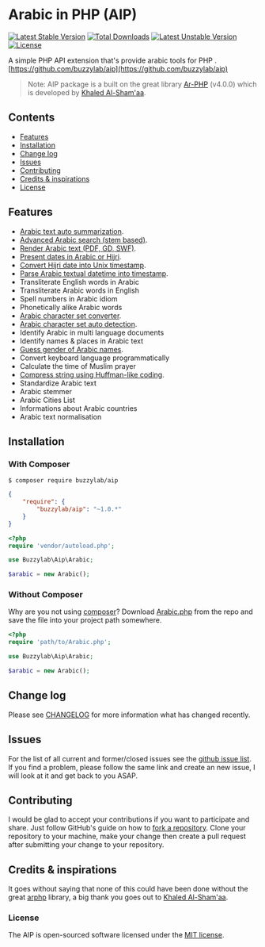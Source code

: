 # Arabic in PHP (AIP)

[![Latest Stable Version](https://poser.pugx.org/buzzylab/aip/v/stable)](https://packagist.org/packages/buzzylab/aip)
[![Total Downloads](https://poser.pugx.org/buzzylab/aip/downloads)](https://packagist.org/packages/buzzylab/aip)
[![Latest Unstable Version](https://poser.pugx.org/buzzylab/aip/v/unstable)](https://packagist.org/packages/buzzylab/aip)
[![License](https://poser.pugx.org/buzzylab/aip/license)](https://packagist.org/packages/buzzylab/aip)

A simple PHP API extension that's provide arabic tools for PHP . [https://github.com/buzzylab/aip](https://github.com/buzzylab/aip)

> Note: AIP package is a built on the great library [Ar-PHP](http://www.ar-php.org/) (v4.0.0) which is developed by [Khaled Al-Sham'aa](http://www.ar-php.org/about-php-arabic.html).


## Contents
- [Features](#features)
- [Installation](#installation)
- [Change log](#change-log)
- [Issues](#issues)
- [Contributing](#contributing)
- [Credits & inspirations](#credits--inspirations)
- [License](#license)

## Features
* [Arabic text auto summarization](https://github.com/buzzylab/aip/blob/master/docs/Summarize.md).
* [Advanced Arabic search (stem based)](https://github.com/buzzylab/aip/blob/master/docs/Query.md).
* [Render Arabic text (PDF, GD, SWF)](https://github.com/buzzylab/aip/blob/master/docs/Glyphs.md).
* [Present dates in Arabic or Hijri](https://github.com/buzzylab/aip/blob/master/docs/Date.md).
* [Convert Hijri date into Unix timestamp](https://github.com/buzzylab/aip/blob/master/docs/Date.md).
* [Parse Arabic textual datetime into timestamp](https://github.com/buzzylab/aip/blob/master/docs/Date.md).
* Transliterate English words in Arabic
* Transliterate Arabic words in English
* Spell numbers in Arabic idiom
* Phonetically alike Arabic words
* [Arabic character set converter](https://github.com/buzzylab/aip/blob/master/docs/Charset.md).
* [Arabic character set auto detection](https://github.com/buzzylab/aip/blob/master/docs/Charset.md).
* Identify Arabic in multi language documents
* Identify names & places in Arabic text
* [Guess gender of Arabic names](https://github.com/buzzylab/aip/blob/master/docs/Gender.md).
* Convert keyboard language programmatically
* Calculate the time of Muslim prayer
* [Compress string using Huffman-like coding](https://github.com/buzzylab/aip/blob/master/docs/Compress.md).
* Standardize Arabic text
* Arabic stemmer
* Arabic Cities List
* Informations about Arabic countries
* Arabic text normalisation





## Installation
### With Composer

```
$ composer require buzzylab/aip
```

```json
{
    "require": {
        "buzzylab/aip": "~1.0.*"
    }
}
```

```php
<?php
require 'vendor/autoload.php';

use Buzzylab\Aip\Arabic;

$arabic = new Arabic();

```

### Without Composer

Why are you not using [composer](http://getcomposer.org/)? Download [Arabic.php](https://github.com/buzzylab/aip/blob/master/src/Arabic.php) from the repo and save the file into your project path somewhere.

```php
<?php
require 'path/to/Arabic.php';

use Buzzylab\Aip\Arabic;

$arabic = new Arabic();

```


## Change log
Please see [CHANGELOG](CHANGELOG.md) for more information what has changed recently.

## Issues
For the list of all current and former/closed issues see the [github issue list](https://github.com/buzzylab/aip/issues).
If you find a problem, please follow the same link and create an new issue, I will look at it and get back to you ASAP.

## Contributing
I would be glad to accept your contributions if you want to participate and share. Just follow GitHub's guide on how
to [fork a repository](https://help.github.com/articles/fork-a-repo/). Clone your repository to your machine, make
your change then create a pull request after submitting your change to your repository.

## Credits & inspirations
It goes without saying that none of this could have been done without the great [arphp](http://www.ar-php.org/)
library, a big thank you goes out to [Khaled Al-Sham'aa](http://www.ar-php.org/about-php-arabic.html).



### License
The AIP is open-sourced software licensed under the [MIT license](http://opensource.org/licenses/MIT).
